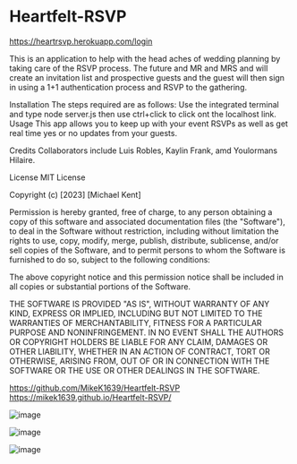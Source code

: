# Heartfelt-RSVP 
https://heartrsvp.herokuapp.com/login 

This is an application to help with the head aches of wedding planning by taking care of the RSVP process. The future and MR and MRS and will create an invitation list and prospective guests and the guest will then sign in using a 1+1 authentication process and RSVP to the gathering.

Installation
The steps required are as follows: Use the integrated terminal and type node server.js then use ctrl+click to click ont the localhost link.
Usage
This app allows you to keep up with your event RSVPs as well as get real time yes or no updates from your guests.

Credits
Collaborators include Luis Robles, Kaylin Frank, amd Youlormans Hilaire.

License
MIT License

Copyright (c) [2023] [Michael Kent]

Permission is hereby granted, free of charge, to any person obtaining a copy of this software and associated documentation files (the "Software"), to deal in the Software without restriction, including without limitation the rights to use, copy, modify, merge, publish, distribute, sublicense, and/or sell copies of the Software, and to permit persons to whom the Software is furnished to do so, subject to the following conditions:

The above copyright notice and this permission notice shall be included in all copies or substantial portions of the Software.

THE SOFTWARE IS PROVIDED "AS IS", WITHOUT WARRANTY OF ANY KIND, EXPRESS OR IMPLIED, INCLUDING BUT NOT LIMITED TO THE WARRANTIES OF MERCHANTABILITY, FITNESS FOR A PARTICULAR PURPOSE AND NONINFRINGEMENT. IN NO EVENT SHALL THE AUTHORS OR COPYRIGHT HOLDERS BE LIABLE FOR ANY CLAIM, DAMAGES OR OTHER LIABILITY, WHETHER IN AN ACTION OF CONTRACT, TORT OR OTHERWISE, ARISING FROM, OUT OF OR IN CONNECTION WITH THE SOFTWARE OR THE USE OR OTHER DEALINGS IN THE SOFTWARE.   

https://github.com/MikeK1639/Heartfelt-RSVP
https://mikek1639.github.io/Heartfelt-RSVP/  


![image](https://github.com/MikeK1639/Heartfelt-RSVP/assets/126822125/eb1d8899-b64f-4358-a31f-797a1c934459)

![image](https://github.com/MikeK1639/Heartfelt-RSVP/assets/126822125/c9687ff6-e0e1-4244-bdfb-83760415a310)  

![image](https://github.com/MikeK1639/Heartfelt-RSVP/assets/126822125/75c6ae92-be16-48e3-b27f-862acd06b1f4) 






